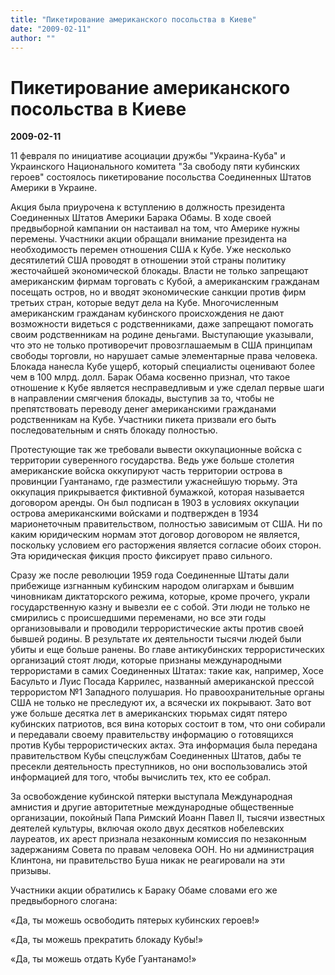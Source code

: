 ```yaml
---
title: "Пикетирование американского посольства в Киеве"
date: "2009-02-11"
author: ""
---
```


# Пикетирование американского посольства в Киеве

**2009-02-11** 

11 февраля по инициативе асоциации дружбы "Украина-Куба" и Украинского Национального комитета "За свободу пяти кубинских героев" состоялось пикетирование посольства Соединенных Штатов Америки в Украине.

Акция была приурочена к вступлению в должность президента Соединенных Штатов Америки Барака Обамы. В ходе своей предвыборной кампании он настаивал на том, что Америке нужны перемены. Участники акции обращали внимание президента на необходимость перемен отношения США к Кубе. Уже несколько десятилетий США проводят в отношении этой страны политику жесточайшей экономической блокады. Власти не только запрещают американским фирмам торговать с Кубой, а американским гражданам посещать остров, но и вводят экономические санкции против фирм третьих стран, которые ведут дела на Кубе. Многочисленным американским гражданам кубинского происхождения не дают возможности видеться с родственниками, даже запрещают помогать своим родственникам на родине деньгами. Выступающие указывали, что это не только противоречит провозглашаемым в США принципам свободы торговли, но нарушает самые элементарные права человека. Блокада нанесла Кубе ущерб, который специалисты оценивают более чем в 100 млрд. долл. Барак Обама косвенно признал, что такое отношение к Кубе является несправедливым и уже сделал первые шаги в направлении смягчения блокады, выступив за то, чтобы не препятствовать переводу денег американскими гражданами родственникам на Кубе. Участники пикета призвали его быть последовательным и снять блокаду полностью.

Протестующие так же требовали вывести оккупационные войска с территории суверенного государства. Ведь уже больше столетия американские войска оккупируют часть территории острова в провинции Гуантанамо, где разместили ужаснейшую тюрьму. Эта оккупация прикрывается фиктивной бумажкой, которая называется договором аренды. Он был подписан в 1903 в условиях оккупации острова американскими войсками и подтвержден в 1934 марионеточным правительством, полностью зависимым от США. Ни по каким юридическим нормам этот договор договором не является, поскольку условием его расторжения является согласие обоих сторон. Эта юридическая фикция просто фиксирует право сильного.

Сразу же после революции 1959 года Соединенные Штаты дали прибежище изгнанным кубинским народом олигархам и бывшим чиновникам диктаторского режима, которые, кроме прочего, украли государственную казну и вывезли ее с собой. Эти люди не только не смирились с происшедшими переменами, но все эти годы организовывали и проводили террористические акты против своей бывшей родины. В результате их деятельности тысячи людей были убиты и еще больше ранены. Во главе антикубинских террористических организаций стоят люди, которые признаны международными террористами в самих Соединенных Штатах: такие как, например, Хосе Басульто и Луис Посада Каррилес, названный американской прессой террористом №1 Западного полушария. Но правоохранительные органы США не только не преследуют их, а всячески их покрывают. Зато вот уже больше десятка лет в американских тюрьмах сидят пятеро кубинских патриотов, вся вина которых состоит в том, что они собирали и передавали своему правительству информацию о готовящихся против Кубы террористических актах. Эта информация была передана правительством Кубы спецслужбам Соединенных Штатов, дабы те пресекли деятельность преступников, но они воспользовались этой информацией для того, чтобы вычислить тех, кто ее собрал.

За освобождение кубинской пятерки выступала Международная амнистия и другие авторитетные международные общественные организации, покойный Папа Римский Иоанн Павел II, тысячи известных деятелей культуры, включая около двух десятков нобелевских лауреатов, их арест признала незаконным комиссия по незаконным задержаниям Совета по правам человека ООН. Но ни администрация Клинтона, ни правительство Буша никак не реагировали на эти призывы.

Участники акции обратились к Бараку Обаме словами его же предвыборного слогана:

«Да, ты можешь освободить пятерых кубинских героев!»

«Да, ты можешь прекратить блокаду Кубы!»

«Да, ты можешь отдать Кубе Гуантанамо!»